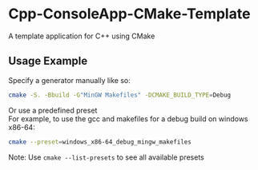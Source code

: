 # Cpp-ConsoleApp-CMake-Template
A template application for C++ using CMake

## Usage Example
Specify a generator manually like so: 
```bash
cmake -S. -Bbuild -G"MinGW Makefiles" -DCMAKE_BUILD_TYPE=Debug
```
Or use a predefined preset <br>
For example, to use the gcc and makefiles for a debug build on windows x86-64:
```bash
cmake --preset=windows_x86-64_debug_mingw_makefiles
```
Note: Use `cmake --list-presets` to see all available presets